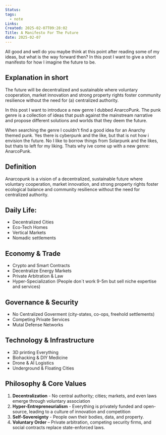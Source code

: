 ```yaml
---
Status: 
tags:
  - note
Links: 
Created: 2025-02-07T09:28:02
Title: A Manifesto For The Future
date: 2025-02-07
---
```

All good and well do you maybe think at this point after reading some of my ideas, but what is the way forward then? In this post I want to give a short manifesto for how I imagine the future to be.

## Explanation in short

The future will be decentralized and sustainable where voluntary cooperation, market innovation and strong property rights foster community resilience without the need for (a) centralized authority.

In this post I want to introduce a new genre I dubbed AnarcoPunk. The punk genre is a collection of ideas that push against the mainstream narrative and propose different solutions and worlds that they deem the future. 

When searching the genre I couldn't find a good idea for an Anarchy themed punk. Yes there is cyberpunk and the like, but that is not how i envision the future. No I like to borrow things from Solarpunk and the likes, but thats to left for my liking. Thats why ive come up with a new genre: AnarcoPunk.

## Definition

Anarcopunk is a vision of a decentralized, sustainable future where voluntary cooperation, market innovation, and strong property rights foster ecological balance and community resilience without the need for centralized authority.

## Daily Life:
- Decentralized Cities
- Eco-Tech Homes
- Vertical Markets
- Nomadic settlements

## Economy & Trade
- Crypto and Smart Contracts
- Decentralize Energy Markets
- Private Arbitration & Law
- Hyper-Specialization (People don´t work 9-5m but sell niche expertise and services)

## Governance & Security
- No Centralized Goverment (city-states, co-ops, freehold settlements)
- Competing Private Services
- Mutal Defense Networks

## Technology & Infrastructure
- 3D printing Everything
- Biohacking & DIY Medicine
- Drone & AI Logistics
- Underground & Floating Cities

## Philosophy & Core Values 
1. **Decentralization** - No central authority; cities; markets, and even laws emerge through voluntary association
2. **Hyper-Entrepreneurialism** - Everything is privately funded and open-source, leading to a culture of innovation and competition
3. **Self-Sovereignty** - People own their bodies, data, and property.
4. **Voluntary Order** – Private arbitration, competing security firms, and social contracts replace state-enforced laws.


